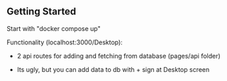 ## Getting Started

Start with "docker compose up"

Functionality (localhost:3000/Desktop):

- 2 api routes for adding and fetching from database (pages/api folder)

- Its ugly, but you can add data to db with + sign at Desktop screen 